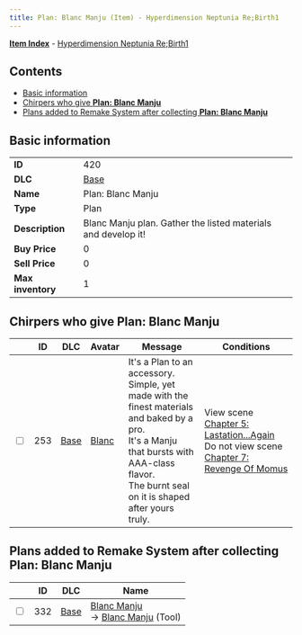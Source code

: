 ```yaml
---
title: Plan: Blanc Manju (Item) - Hyperdimension Neptunia Re;Birth1
---
```


[**Item Index**](/neptunia/rb1/item/index.html) - [Hyperdimension Neptunia Re;Birth1](/neptunia/rb1)

## Contents

- [Basic information](#basic-information)
- [Chirpers who give **Plan: Blanc Manju**](#chirpers-who-give-plan-blanc-manju)
- [Plans added to Remake System after collecting **Plan: Blanc Manju**](#plans-added-to-remake-system-after-collecting-plan-blanc-manju)
## Basic information

|   |   |
| -- | -- |
| **ID** | 420 |
| **DLC** | [Base](/neptunia/rb1/dlc/1-base.html) |
| **Name** | Plan: Blanc Manju |
| **Type** | Plan |
| **Description** | Blanc Manju plan. Gather the listed materials and develop it! |
| **Buy Price** | 0 |
| **Sell Price** | 0 |
| **Max inventory** | 1 |


## Chirpers who give **Plan: Blanc Manju**

|    | ID | DLC | Avatar | Message | Conditions |
| -- | -- | --- | ------ | ------- | ---------- |
| <input type="checkbox" id="rb1-chirper-event-1-253" class="trackbox" /> | 253 | [Base](/neptunia/rb1/dlc/1-base.html) | [Blanc](/neptunia/rb1/undefined/1-44-blanc.html) | It's a Plan to an accessory.<br />Simple, yet made with the finest materials and baked by a pro.<br />It's a Manju that bursts with AAA-class flavor.<br />The burnt seal on it is shaped after yours truly. | View scene [Chapter 5: Lastation...Again](/neptunia/rb1/scene/1-501-chapter-5-lastation-again.html)<br />Do not view scene [Chapter 7: Revenge Of Momus](/neptunia/rb1/scene/1-727-chapter-7-revenge-of-momus.html) |


## Plans added to Remake System after collecting **Plan: Blanc Manju**

|    | ID | DLC | Name |
| -- | -- | --- | ---- |
| <input type="checkbox" id="rb1-remake-1-332" class="trackbox" /> | 332 | [Base](/neptunia/rb1/dlc/1-base.html) | [Blanc Manju](/neptunia/rb1/remake/1-332-blanc-manju.html)<br /> → [Blanc Manju](/neptunia/rb1/item/1-20-blanc-manju.html) (Tool) |
